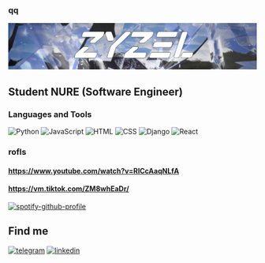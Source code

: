 ### qq
![Header](https://github.com/IceZyzel/IceZyzel/blob/main/assets/header.png)

##  Student NURE (Software Engineer)

### Languages and Tools 
![Python](https://img.shields.io/badge/-Python-8DAEF2?style=for-the-badge&logo=python)
![JavaScript](https://img.shields.io/badge/-JavaScipt-8DAEF2?style=for-the-badge&logo=JavaScript)
![HTML](https://img.shields.io/badge/-HTML-8DAEF2?style=for-the-badge&logo=HTML)
![CSS](https://img.shields.io/badge/-CSS-8DAEF2?style=for-the-badge&logo=CSS)
![Django](https://img.shields.io/badge/-Django-8DAEF2?style=for-the-badge&logo=Django)
![React](https://img.shields.io/badge/-React-8DAEF2?style=for-the-badge&logo=React)

### rofls
#### https://www.youtube.com/watch?v=RlCcAaqNLfA 
#### https://vm.tiktok.com/ZM8whEaDr/
[![spotify-github-profile](https://spotify-github-profile.vercel.app/api/view?uid=31zo7olie3ahb76hcz7fy56xlxvm&cover_image=true&theme=novatorem&bar_color=8daef2)](https://spotify-github-profile.vercel.app/api/view?uid=31zo7olie3ahb76hcz7fy56xlxvm&redirect=true)

## Find me
[![telegram](https://img.shields.io/badge/-telegram-8DAEF2?style=for-the-badge&logo=telegram)](https://t-do.ru/icezyzel)
[![linkedin](https://img.shields.io/badge/-linkedin-8DAEF2?style=for-the-badge&logo=linkedin)](https://www.linkedin.com/in/zyzel/)